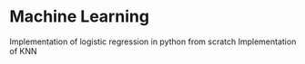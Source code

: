 # Machine Learning 
Implementation of logistic regression in python from scratch
Implementation of KNN 
